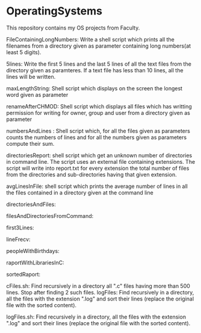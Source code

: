 # OperatingSystems

This repository contains my OS projects from Faculty.

FileContainingLongNumbers:  Write a shell script which prints all the filenames from a directory given as parameter containing long numbers(at least 5 digits). 

5lines: Write the first 5 lines and the last 5 lines of all the text files from the directory given as paramteres. If a text file has less than 10 lines, all the lines will be written. 

maxLengthString: Shell script which displays on the screen the longest word given as parameter

renameAfterCHMOD: Shell script which displays all files which has writting permission for writing for owner, group and user from a directory given as parameter

numbersAndLines : Shell script which, for all the files given as parameters counts the numbers of lines and for all the numbers given as parameters compute their sum. 

directoriesReport: shell script which get an unknown number of directories in command line. The script uses an external file containing extensions. The script will write into report.txt for every extension the total number of files from the directories and sub-directories having that given extension. 

avgLinesInFile: shell script which prints the average number of lines in all the files contained in a directory given at the command line

directoriesAndFiles:

filesAndDirectoriesFromCommand:

first3Lines:

lineFrecv:

peopleWithBirthdays:

raportWithLibrariesInC:

sortedRaport: 

cFiles.sh: Find recursively in a directory all ".c" files having more than 500 lines. Stop after finding 2 such files.
logFiles: Find recursively in a directory, all the files with the extension ".log" and sort their lines (replace the original file with the sorted content).

logFiles.sh: Find recursively in a directory, all the files with the extension ".log" and sort their lines (replace the original file with the sorted content).
